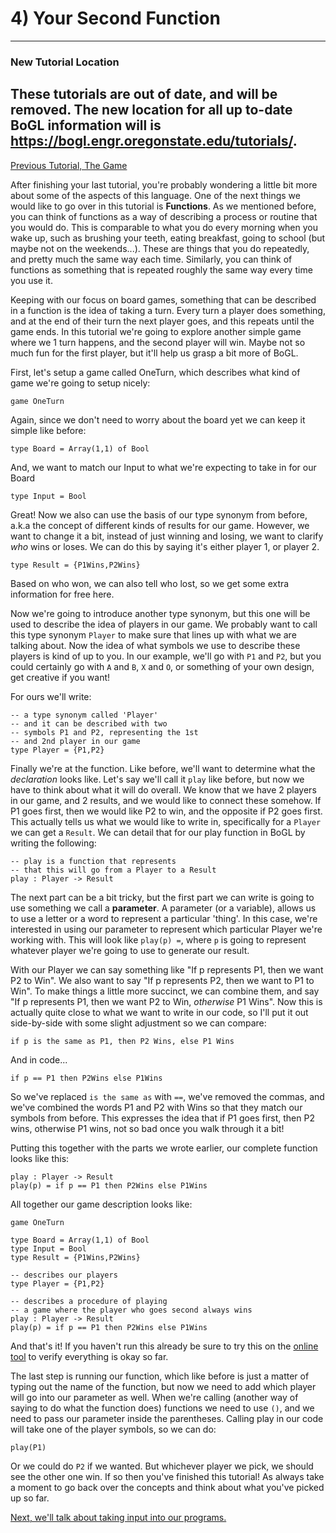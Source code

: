 # 4) Your Second Function

--------------
### New Tutorial Location
These tutorials are out of date, and will be removed. The new location for all up to-date BoGL information will is https://bogl.engr.oregonstate.edu/tutorials/.
--------------

[Previous Tutorial, The Game](TheGame)

After finishing your last tutorial, you're probably wondering a little bit more about some of the aspects of this language. One of the next things we would like to go over in this tutorial is **Functions**. As we mentioned before, you can think of functions as a way of describing a process or routine that you would do. This is comparable to what you do every morning when you wake up, such as brushing your teeth, eating breakfast, going to school (but maybe not on the weekends...). These are things that you do repeatedly, and pretty much the same way each time. Similarly, you can think of functions as something that is repeated roughly the same way every time you use it.

Keeping with our focus on board games, something that can be described in a function is the idea of taking a turn. Every turn a player does something, and at the end of their turn the next player goes, and this repeats until the game ends. In this tutorial we're going to explore another simple game where we 1 turn happens, and the second player will win. Maybe not so much fun for the first player, but it'll help us grasp a bit more of BoGL.

First, let's setup a game called OneTurn, which describes what kind of game we're going to setup nicely:
```
game OneTurn
```

Again, since we don't need to worry about the board yet we can keep it simple like before:
```
type Board = Array(1,1) of Bool
```
And, we want to match our Input to what we're expecting to take in for our Board
```
type Input = Bool
```
Great! Now we also can use the basis of our type synonym from before, a.k.a the concept of different kinds of results for our game. However, we want to change it a bit, instead of just winning and losing, we want to clarify *who* wins or loses. We can do this by saying it's either player 1, or player 2.
```
type Result = {P1Wins,P2Wins}
```
Based on who won, we can also tell who lost, so we get some extra information for free here.

Now we're going to introduce another type synonym, but this one will be used to describe the idea of players in our game. We probably want to call this type synonym `Player` to make sure that lines up with what we are talking about. Now the idea of what symbols we use to describe these players is kind of up to you. In our example, we'll go with `P1` and `P2`, but you could certainly go with `A` and `B`, `X` and `O`, or something of your own design, get creative if you want!

For ours we'll write:
```
-- a type synonym called 'Player'
-- and it can be described with two
-- symbols P1 and P2, representing the 1st
-- and 2nd player in our game
type Player = {P1,P2}
```

Finally we're at the function. Like before, we'll want to determine what the *declaration* looks like. Let's say we'll call it `play` like before, but now we have to think about what it will do overall. We know that we have 2 players in our game, and 2 results, and we would like to connect these somehow. If P1 goes first, then we would like P2 to win, and the opposite if P2 goes first. This actually tells us what we would like to write in, specifically for a `Player` we can get a `Result`. We can detail that for our play function in BoGL by writing the following:
```
-- play is a function that represents
-- that this will go from a Player to a Result
play : Player -> Result
```

The next part can be a bit tricky, but the first part we can write is going to use something we call a **parameter**. A parameter (or a variable), allows us to use a letter or a word to represent a particular 'thing'. In this case, we're interested in using our parameter to represent which particular Player we're working with. This will look like `play(p) =`, where `p` is going to represent whatever player we're going to use to generate our result.

With our Player we can say something like "If p represents P1, then we want P2 to Win". We also want to say "If p represents P2, then we want to P1 to Win". To make things a little more succinct, we can combine them, and say "If p represents P1, then we want P2 to Win, *otherwise* P1 Wins". Now this is actually quite close to what we want to write in our code, so I'll put it out side-by-side with some slight adjustment so we can compare:
```
if p is the same as P1, then P2 Wins, else P1 Wins
```
And in code...
```
if p == P1 then P2Wins else P1Wins
```
So we've replaced `is the same as` with `==`, we've removed the commas, and we've combined the words P1 and P2 with Wins so that they match our symbols from before. This expresses the idea that if P1 goes first, then P2 wins, otherwise P1 wins, not so bad once you walk through it a bit!

Putting this together with the parts we wrote earlier, our complete function looks like this:
```
play : Player -> Result
play(p) = if p == P1 then P2Wins else P1Wins
```

All together our game description looks like:
```
game OneTurn

type Board = Array(1,1) of Bool
type Input = Bool
type Result = {P1Wins,P2Wins}

-- describes our players
type Player = {P1,P2}

-- describes a procedure of playing
-- a game where the player who goes second always wins
play : Player -> Result
play(p) = if p == P1 then P2Wins else P1Wins
```

And that's it! If you haven't run this already be sure to try this on the [online tool](https://bogl.engr.oregonstate.edu/) to verify everything is okay so far.

The last step is running our function, which like before is just a matter of typing out the name of the function, but now we need to add which player will go into our parameter as well. When we're calling (another way of saying to do what the function does) functions we need to use `()`, and we need to pass our parameter inside the parentheses. Calling play in our code will take one of the player symbols, so we can do:
```
play(P1)
```
Or we could do `P2` if we wanted. But whichever player we pick, we should see the other one win. If so then you've finished this tutorial! As always take a moment to go back over the concepts and think about what you've picked up so far.

[Next, we'll talk about taking input into our programs.](Input)
